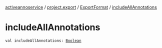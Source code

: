 [activeannoservice](../../index.md) / [project.export](../index.md) / [ExportFormat](index.md) / [includeAllAnnotations](./include-all-annotations.md)

# includeAllAnnotations

`val includeAllAnnotations: `[`Boolean`](https://kotlinlang.org/api/latest/jvm/stdlib/kotlin/-boolean/index.html)
